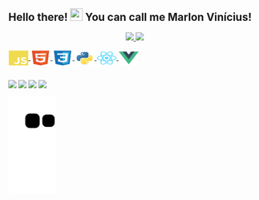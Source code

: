 ## Hello there! <img src="https://media.giphy.com/media/hvRJCLFzcasrR4ia7z/giphy.gif" width="25px" height="25px"> You can call me Marlon Vinícius!

<div align="center">
  <a href="https://github.com/MarlonVCS">
  <img height="160em"src="https://github-readme-stats.vercel.app/api?username=MarlonVCS&show_icons=true&theme=dracula&include_all_commits=true&count_private=true"/>
  <img height="160em"src="https://github-readme-stats.vercel.app/api/top-langs/?username=marlonvcs&layout=compact&langs_count=7&theme=dracula"/>
    
</div>
  <div style="display: inline_block"><br>
  <img align="center" alt="Js"     height="30" width="40" src="https://raw.githubusercontent.com/devicons/devicon/master/icons/javascript/javascript-plain.svg">
  <img align="center" alt="HTML"   height="30" width="40" src="https://raw.githubusercontent.com/devicons/devicon/master/icons/html5/html5-original.svg">
  <img align="center" alt="CSS"    height="30" width="40" src="https://raw.githubusercontent.com/devicons/devicon/master/icons/css3/css3-original.svg">
  <img align="center" alt="Python" height="30" width="40" src="https://raw.githubusercontent.com/devicons/devicon/master/icons/python/python-original.svg">
  <img align="center" alt="React"  height="30" width="40" src="https://raw.githubusercontent.com/devicons/devicon/master/icons/react/react-original.svg">
  <img align="center" alt="Vuejs"  height="30" width="40" src="https://raw.githubusercontent.com/devicons/devicon/master/icons/vuejs/vuejs-original.svg">  
</div>

##
 
 <div>
  <a href="https://instagram.com/marllonsouzaa_" target="_blank"><img src="https://img.shields.io/badge/-Instagram-%23E4405F?style=for-the-badge&logo=instagram&logoColor=white" target="_blank"></a>
  <a href = "mailto:marlonsouza.eu@gmail.com"><img src="https://img.shields.io/badge/-Gmail-%23333?style=for-the-badge&logo=gmail&logoColor=white" target="_blank"></a>
  <a href = "https://www.linkedin.com/in/marlonvcs" target="_blank"><img src="https://img.shields.io/badge/-LinkedIn-%230077B5?style=for-the-badge&logo=linkedin&logoColor=white" target="_blank"></a> 
  <a href = "https://wa.me/5547984508756" target="_blank"><img src= "https://img.shields.io/badge/WhatsApp-25D366?style=for-the-badge&logo=whatsapp&logoColor=white" target="_blank"></a>
   
 ![Snake animation](https://github.com/marlonvcs/marlonvcs/blob/output/github-contribution-grid-snake.svg)
 </div>
